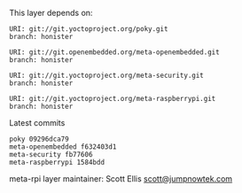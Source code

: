 This layer depends on:

    URI: git://git.yoctoproject.org/poky.git
    branch: honister

    URI: git://git.openembedded.org/meta-openembedded.git
    branch: honister

    URI: git://git.yoctoproject.org/meta-security.git
    branch: honister

    URI: git://git.yoctoproject.org/meta-raspberrypi.git
    branch: honister

Latest commits

    poky 09296dca79
    meta-openembedded f632403d1
    meta-security fb77606
    meta-raspberrypi 1584bdd

meta-rpi layer maintainer: Scott Ellis <scott@jumpnowtek.com>
